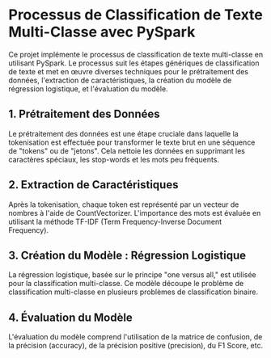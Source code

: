 # Processus de Classification de Texte Multi-Classe avec PySpark

Ce projet implémente le processus de classification de texte multi-classe en utilisant PySpark. Le processus suit les étapes génériques de classification de texte et met en œuvre diverses techniques pour le prétraitement des données, l'extraction de caractéristiques, la création du modèle de régression logistique, et l'évaluation du modèle.

## 1. Prétraitement des Données

Le prétraitement des données est une étape cruciale dans laquelle la tokenisation est effectuée pour transformer le texte brut en une séquence de "tokens" ou de "jetons". Cela nettoie les données en supprimant les caractères spéciaux, les stop-words et les mots peu fréquents.

## 2. Extraction de Caractéristiques

Après la tokenisation, chaque token est représenté par un vecteur de nombres à l'aide de CountVectorizer. L'importance des mots est évaluée en utilisant la méthode TF-IDF (Term Frequency-Inverse Document Frequency).

## 3. Création du Modèle : Régression Logistique

La régression logistique, basée sur le principe "one versus all," est utilisée pour la classification multi-classe. Ce modèle découpe le problème de classification multi-classe en plusieurs problèmes de classification binaire.

## 4. Évaluation du Modèle

L'évaluation du modèle comprend l'utilisation de la matrice de confusion, de la précision (accuracy), de la précision positive (precision), du F1 Score, etc.

